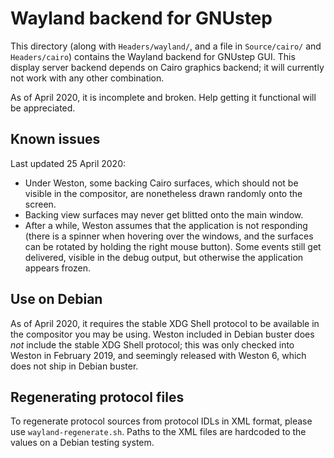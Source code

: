# Wayland backend for GNUstep

This directory (along with `Headers/wayland/`, and a file in `Source/cairo/`
and `Headers/cairo`) contains the Wayland backend for GNUstep GUI. This
display server backend depends on Cairo graphics backend; it will currently
not work with any other combination.

As of April 2020, it is incomplete and broken. Help getting it functional will
be appreciated.

## Known issues

Last updated 25 April 2020:

*   Under Weston, some backing Cairo surfaces, which should not be visible in
    the compositor, are nonetheless drawn randomly onto the screen.
*   Backing view surfaces may never get blitted onto the main window.
*   After a while, Weston assumes that the application is not responding (there
    is a spinner when hovering over the windows, and the surfaces can be
    rotated by holding the right mouse button). Some events still get
    delivered, visible in the debug output, but otherwise the application
    appears frozen.

## Use on Debian

As of April 2020, it requires the stable XDG Shell protocol to be available in
the compositor you may be using. Weston included in Debian buster does _not_
include the stable XDG Shell protocol; this was only checked into Weston in
February 2019, and seemingly released with Weston 6, which does not ship in
Debian buster.

## Regenerating protocol files

To regenerate protocol sources from protocol IDLs in XML format, please use
`wayland-regenerate.sh`. Paths to the XML files are hardcoded to the values on
a Debian testing system.

